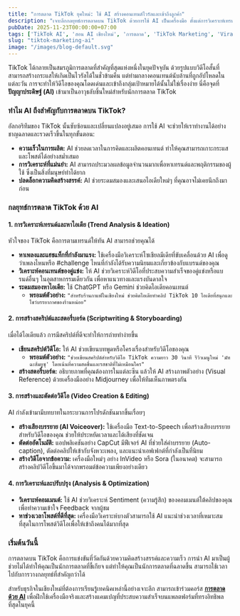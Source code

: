```yaml
---
title: "การตลาด TikTok ยุคใหม่: ใช้ AI สร้างคอนเทนต์ไวรัลและเข้าถึงลูกค้า"
description: "เจาะลึกกลยุทธ์การตลาดบน TikTok ด้วยการใช้ AI เป็นเครื่องมือ ตั้งแต่การวิเคราะห์เทรนด์, การสร้างสคริปต์, ไปจนถึงการตัดต่อวิดีโอเพื่อสร้างคอนเทนต์ให้ไวรัล"
pubDate: 2025-11-23T00:00:00+07:00
tags: ['TikTok AI', 'สอน AI เชียงใหม่', 'การตลาด', 'TikTok Marketing', 'Viral Content']
slug: "tiktok-marketing-ai"
image: "/images/blog-default.svg"
---
```


TikTok ได้กลายเป็นสมรภูมิการตลาดที่สำคัญที่สุดแห่งหนึ่งในยุคปัจจุบัน ด้วยรูปแบบวิดีโอสั้นที่สามารถสร้างกระแสให้เกิดเป็นไวรัลได้ในชั่วข้ามคืน แต่ท่ามกลางคอนเทนต์นับล้านที่ถูกอัปโหลดในแต่ละวัน การจะทำให้วิดีโอของคุณโดดเด่นและเข้าถึงกลุ่มเป้าหมายได้นั้นไม่ใช่เรื่องง่าย นี่คือจุดที่ **ปัญญาประดิษฐ์ (AI)** เข้ามาเป็นอาวุธลับชิ้นใหม่สำหรับนักการตลาด TikTok

### ทำไม AI ถึงสำคัญกับการตลาดบน TikTok?

อัลกอริทึมของ TikTok นั้นซับซ้อนและเปลี่ยนแปลงอยู่เสมอ การใช้ AI จะช่วยให้เราทำงานได้อย่างชาญฉลาดและรวดเร็วขึ้นในทุกขั้นตอน:

- **ความเร็วในการผลิต:** AI ช่วยลดเวลาในการคิดและผลิตคอนเทนต์ ทำให้คุณสามารถเกาะกระแสและโพสต์ได้อย่างสม่ำเสมอ
- **การวิเคราะห์ที่แม่นยำ:** AI สามารถประมวลผลข้อมูลจำนวนมากเพื่อหาเทรนด์และพฤติกรรมของผู้ใช้ ซึ่งเป็นสิ่งที่มนุษย์ทำได้ยาก
- **ปลดล็อกความคิดสร้างสรรค์:** AI ช่วยระดมสมองและเสนอไอเดียใหม่ๆ ที่คุณอาจไม่เคยนึกถึงมาก่อน

### กลยุทธ์การตลาด TikTok ด้วย AI

#### 1. การวิเคราะห์เทรนด์และหาไอเดีย (Trend Analysis & Ideation)

หัวใจของ TikTok คือการตามเทรนด์ให้ทัน AI สามารถช่วยคุณได้

- **หาเพลงและแฮชแท็กที่กำลังมาแรง:** ใช้เครื่องมือวิเคราะห์โซเชียลมีเดียที่ขับเคลื่อนด้วย AI เพื่อดูว่าเพลงไหนหรือ #challenge ไหนที่กำลังได้รับความนิยมและเกี่ยวข้องกับแบรนด์ของคุณ
- **วิเคราะห์คอนเทนต์ของคู่แข่ง:** ให้ AI ช่วยวิเคราะห์วิดีโอที่ประสบความสำเร็จของคู่แข่งหรือแบรนด์อื่นๆ ในอุตสาหกรรมเดียวกัน เพื่อหาแนวทางและแรงบันดาลใจ
- **ระดมสมองหาไอเดีย:** ใช้ ChatGPT หรือ Gemini ช่วยคิดไอเดียคอนเทนต์
  - **พรอมต์ตัวอย่าง:** `"สำหรับร้านกาแฟในเชียงใหม่ ช่วยคิดไอเดียทำคลิป TikTok 10 ไอเดียที่สนุกและโชว์บรรยากาศของร้านหน่อย"`

#### 2. การสร้างสคริปต์และสตอรี่บอร์ด (Scriptwriting & Storyboarding)

เมื่อได้ไอเดียแล้ว การมีสคริปต์ที่ดีจะทำให้การถ่ายทำง่ายขึ้น

- **เขียนสคริปต์วิดีโอ:** ให้ AI ช่วยเขียนบทพูดหรือโครงเรื่องสำหรับวิดีโอของคุณ
  - **พรอมต์ตัวอย่าง:** `"ช่วยเขียนสคริปต์สำหรับวิดีโอ TikTok ความยาว 30 วินาที รีวิวเมนูใหม่ 'มัทฉะส้มยูซุ' โดยเน้นที่ความสดชื่นและรสชาติที่ไม่เหมือนใคร"`
- **สร้างสตอรี่บอร์ด:** อธิบายภาพที่คุณต้องการในแต่ละซีน แล้วให้ AI สร้างภาพตัวอย่าง (Visual Reference) ด้วยเครื่องมืออย่าง Midjourney เพื่อให้ทีมเห็นภาพตรงกัน

#### 3. การสร้างและตัดต่อวิดีโอ (Video Creation & Editing)

AI กำลังเข้ามามีบทบาทในกระบวนการโปรดักชันมากขึ้นเรื่อยๆ

- **สร้างเสียงบรรยาย (AI Voiceover):** ใช้เครื่องมือ Text-to-Speech เพื่อสร้างเสียงบรรยายสำหรับวิดีโอของคุณ ช่วยให้ประหยัดเวลาและได้เสียงที่ชัดเจน
- **ตัดต่ออัตโนมัติ:** แอปพลิเคชันอย่าง CapCut มีฟีเจอร์ AI ที่ช่วยใส่คำบรรยาย (Auto-caption), ตัดต่อคลิปให้เข้ากับจังหวะเพลง, และแนะนำเอฟเฟกต์ที่กำลังเป็นที่นิยม
- **สร้างวิดีโอจากข้อความ:** เครื่องมือใหม่ๆ อย่าง InVideo หรือ Sora (ในอนาคต) จะสามารถสร้างคลิปวิดีโอขึ้นมาได้จากพรอมต์ข้อความเพียงอย่างเดียว

#### 4. การวิเคราะห์และปรับปรุง (Analysis & Optimization)

- **วิเคราะห์คอมเมนต์:** ใช้ AI ช่วยวิเคราะห์ Sentiment (ความรู้สึก) ของคอมเมนต์ใต้คลิปของคุณ เพื่อทำความเข้าใจ Feedback จากผู้ชม
- **หาช่วงเวลาโพสต์ที่ดีที่สุด:** เครื่องมือวิเคราะห์บางตัวสามารถใช้ AI แนะนำช่วงเวลาที่เหมาะสมที่สุดในการโพสต์วิดีโอเพื่อให้เข้าถึงคนได้มากที่สุด

### เริ่มต้นวันนี้

การตลาดบน TikTok คือการแข่งขันที่วัดกันด้วยความคิดสร้างสรรค์และความเร็ว การนำ AI มาเป็นผู้ช่วยไม่ได้ทำให้คุณเป็นนักการตลาดที่ขี้เกียจ แต่ทำให้คุณเป็นนักการตลาดที่ฉลาดขึ้น สามารถใช้เวลาไปกับการวางกลยุทธ์ที่สำคัญกว่าได้

สำหรับธุรกิจในเชียงใหม่ที่ต้องการเรียนรู้เทคนิคเหล่านี้อย่างเจาะลึก สามารถเข้าร่วมคอร์ส **[การตลาดด้วย AI](https://www.aiunlockinnovations.com/)** เพื่อฝึกใช้เครื่องมือจริงและสร้างแคมเปญที่ประสบความสำเร็จบนแพลตฟอร์มที่ทรงอิทธิพลที่สุดในยุคนี้
